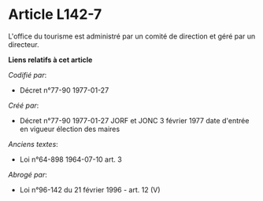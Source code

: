 # Article L142-7

L'office du tourisme est administré par un comité de direction et géré par un directeur.

**Liens relatifs à cet article**

_Codifié par_:

  - Décret n°77-90 1977-01-27

_Créé par_:

  - Décret n°77-90 1977-01-27 JORF et JONC 3 février 1977 date d'entrée en vigueur élection des maires

_Anciens textes_:

  - Loi n°64-898 1964-07-10 art. 3

_Abrogé par_:

  - Loi n°96-142 du 21 février 1996 - art. 12 (V)
